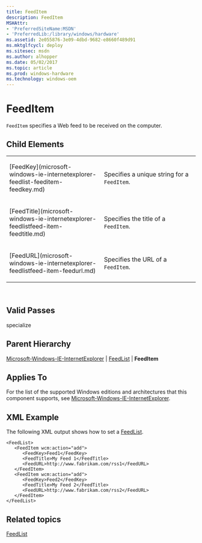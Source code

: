 ```yaml
---
title: FeedItem
description: FeedItem
MSHAttr:
- 'PreferredSiteName:MSDN'
- 'PreferredLib:/library/windows/hardware'
ms.assetid: 2e055876-3e09-4dbd-9682-e8660f489d91
ms.mktglfcycl: deploy
ms.sitesec: msdn
ms.author: alhopper
ms.date: 05/02/2017
ms.topic: article
ms.prod: windows-hardware
ms.technology: windows-oem
---
```


# FeedItem


`FeedItem` specifies a Web feed to be received on the computer.

## Child Elements


<table>
<colgroup>
<col width="50%" />
<col width="50%" />
</colgroup>
<tbody>
<tr class="odd">
<td><p>[FeedKey](microsoft-windows-ie-internetexplorer-feedlist-feeditem-feedkey.md)</p></td>
<td><p>Specifies a unique string for a <code>FeedItem</code>.</p></td>
</tr>
<tr class="even">
<td><p>[FeedTitle](microsoft-windows-ie-internetexplorer-feedlistfeed-item-feedtitle.md)</p></td>
<td><p>Specifies the title of a <code>FeedItem</code>.</p></td>
</tr>
<tr class="odd">
<td><p>[FeedURL](microsoft-windows-ie-internetexplorer-feedlistfeed-item-feedurl.md)</p></td>
<td><p>Specifies the URL of a <code>FeedItem</code>.</p></td>
</tr>
</tbody>
</table>

 

## Valid Passes


specialize

## Parent Hierarchy


[Microsoft-Windows-IE-InternetExplorer](microsoft-windows-ie-internetexplorer.md) | [FeedList](microsoft-windows-ie-internetexplorer-feedlist.md) | **FeedItem**

## Applies To


For the list of the supported Windows editions and architectures that this component supports, see [Microsoft-Windows-IE-InternetExplorer](microsoft-windows-ie-internetexplorer.md).

## XML Example


The following XML output shows how to set a [FeedList](microsoft-windows-ie-internetexplorer-feedlist.md).

```
<FeedList>
   <FeedItem wcm:action="add">
      <FeedKey>Feed1</FeedKey>
      <FeedTitle>My Feed 1</FeedTitle>
      <FeedURL>http://www.fabrikam.com/rss1</FeedURL>
   </FeedItem>
   <FeedItem wcm:action="add">
      <FeedKey>Feed2</FeedKey>
      <FeedTitle>My Feed 2</FeedTitle>
      <FeedURL>http://www.fabrikam.com/rss2</FeedURL>
   </FeedItem>
</FeedList>
```

## Related topics


[FeedList](microsoft-windows-ie-internetexplorer-feedlist.md)

 

 







